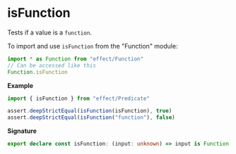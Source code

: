# isFunction

Tests if a value is a `function`.

To import and use `isFunction` from the "Function" module:

```ts
import * as Function from "effect/Function"
// Can be accessed like this
Function.isFunction
```

**Example**

```ts
import { isFunction } from "effect/Predicate"

assert.deepStrictEqual(isFunction(isFunction), true)
assert.deepStrictEqual(isFunction("function"), false)
```

**Signature**

```ts
export declare const isFunction: (input: unknown) => input is Function
```
